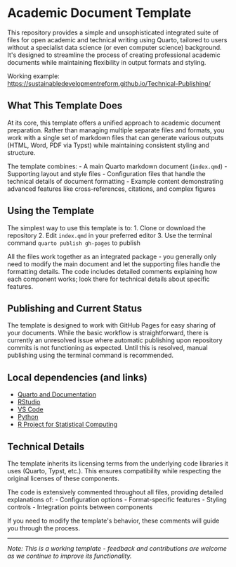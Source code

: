 # Academic Document Template

This repository provides a simple and unsophisticated integrated suite of files for open academic and technical writing using Quarto, tailored to users without a specialist data science (or even computer science) background. It's designed to streamline the process of creating professional academic documents while maintaining flexibility in output formats and styling.

Working example: <https://sustainabledevelopmentreform.github.io/Technical-Publishing/>

## What This Template Does

At its core, this template offers a unified approach to academic document preparation. Rather than managing multiple separate files and formats, you work with a single set of markdown files that can generate various outputs (HTML, Word, PDF via Typst) while maintaining consistent styling and structure.

The template combines: - A main Quarto markdown document (`index.qmd`) - Supporting layout and style files - Configuration files that handle the technical details of document formatting - Example content demonstrating advanced features like cross-references, citations, and complex figures

## Using the Template

The simplest way to use this template is to: 1. Clone or download the repository 2. Edit `index.qmd` in your preferred editor 3. Use the terminal command `quarto publish gh-pages` to publish

All the files work together as an integrated package - you generally only need to modify the main document and let the supporting files handle the formatting details. The code includes detailed comments explaining how each component works; look there for technical details about specific features.

## Publishing and Current Status

The template is designed to work with GitHub Pages for easy sharing of your documents. While the basic workflow is straightforward, there is currently an unresolved issue where automatic publishing upon repository commits is not functioning as expected. Until this is resolved, manual publishing using the terminal command is recommended.

## Local dependencies (and links)

* [Quarto and Documentation](https://quarto.org)
* [RStudio](https://posit.co/download/rstudio-desktop/)
* [VS Code](https://code.visualstudio.com)
* [Python](https://www.python.org/downloads/)
* [R Project for Statistical Computing](https://www.r-project.org)

## Technical Details

The template inherits its licensing terms from the underlying code libraries it uses (Quarto, Typst, etc.). This ensures compatibility while respecting the original licenses of these components.

The code is extensively commented throughout all files, providing detailed explanations of: - Configuration options - Format-specific features - Styling controls - Integration points between components

If you need to modify the template's behavior, these comments will guide you through the process.

------------------------------------------------------------------------

*Note: This is a working template - feedback and contributions are welcome as we continue to improve its functionality.*
